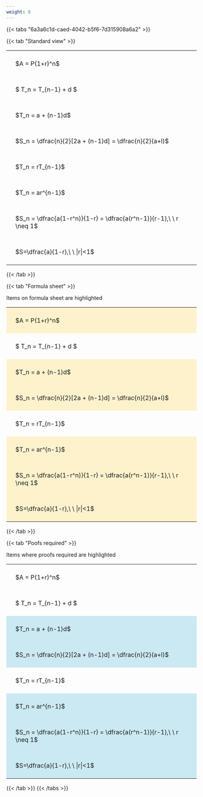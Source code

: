 ```yaml
---
weight: 8
---
```


{{< tabs "6a3a6c1d-caed-4042-b5f6-7d315908a6a2" >}}

{{< tab "Standard view" >}}

<style type="text/css">
#T_0aefb th.col_heading {
  text-align: left;
  font-size: 1em;
}
#T_0aefb td {
  text-align: left;
  font-size: 1em;
  padding: 1.5em;
}
</style>
<table id="T_0aefb">
  <thead>
  </thead>
  <tbody>
    <tr>
      <td id="T_0aefb_row0_col0" class="data row0 col0" >$A = P(1+r)^n$</td>
    </tr>
    <tr>
      <td id="T_0aefb_row1_col0" class="data row1 col0" >$ T_n = T_{n-1} + d $</td>
    </tr>
    <tr>
      <td id="T_0aefb_row2_col0" class="data row2 col0" >$T_n = a + (n-1)d$</td>
    </tr>
    <tr>
      <td id="T_0aefb_row3_col0" class="data row3 col0" >$S_n = \dfrac{n}{2}[2a + (n-1)d] = \dfrac{n}{2}(a+l)$</td>
    </tr>
    <tr>
      <td id="T_0aefb_row4_col0" class="data row4 col0" >$T_n = rT_{n-1}$</td>
    </tr>
    <tr>
      <td id="T_0aefb_row5_col0" class="data row5 col0" >$T_n = ar^{n-1}$</td>
    </tr>
    <tr>
      <td id="T_0aefb_row6_col0" class="data row6 col0" >$S_n = \dfrac{a(1-r^n)}{1-r} = \dfrac{a(r^n-1)}{r-1},\ \  r \neq 1$</td>
    </tr>
    <tr>
      <td id="T_0aefb_row7_col0" class="data row7 col0" >$S=\dfrac{a}{1-r},\ \ |r|<1$</td>
    </tr>
  </tbody>
</table>
{{< /tab >}}

{{< tab "Formula sheet" >}}

Items on formula sheet are highlighted 
<br>
<style type="text/css">
#T_3c789 th.col_heading {
  text-align: left;
  font-size: 1em;
}
#T_3c789 td {
  text-align: left;
  font-size: 1em;
  padding: 1.5em;
}
#T_3c789_row0_col0, #T_3c789_row2_col0, #T_3c789_row3_col0, #T_3c789_row5_col0, #T_3c789_row6_col0, #T_3c789_row7_col0 {
  background-color: rgba(255,194,10, 0.2);
}
#T_3c789_row1_col0, #T_3c789_row4_col0 {
  background-color: rgba(0,0,0,0);
}
</style>
<table id="T_3c789">
  <thead>
  </thead>
  <tbody>
    <tr>
      <td id="T_3c789_row0_col0" class="data row0 col0" >$A = P(1+r)^n$</td>
    </tr>
    <tr>
      <td id="T_3c789_row1_col0" class="data row1 col0" >$ T_n = T_{n-1} + d $</td>
    </tr>
    <tr>
      <td id="T_3c789_row2_col0" class="data row2 col0" >$T_n = a + (n-1)d$</td>
    </tr>
    <tr>
      <td id="T_3c789_row3_col0" class="data row3 col0" >$S_n = \dfrac{n}{2}[2a + (n-1)d] = \dfrac{n}{2}(a+l)$</td>
    </tr>
    <tr>
      <td id="T_3c789_row4_col0" class="data row4 col0" >$T_n = rT_{n-1}$</td>
    </tr>
    <tr>
      <td id="T_3c789_row5_col0" class="data row5 col0" >$T_n = ar^{n-1}$</td>
    </tr>
    <tr>
      <td id="T_3c789_row6_col0" class="data row6 col0" >$S_n = \dfrac{a(1-r^n)}{1-r} = \dfrac{a(r^n-1)}{r-1},\ \  r \neq 1$</td>
    </tr>
    <tr>
      <td id="T_3c789_row7_col0" class="data row7 col0" >$S=\dfrac{a}{1-r},\ \ |r|<1$</td>
    </tr>
  </tbody>
</table>
{{< /tab >}}

{{< tab "Poofs required" >}}

Items where proofs required are highlighted 
<br>
<style type="text/css">
#T_87fce th.col_heading {
  text-align: left;
  font-size: 1em;
}
#T_87fce td {
  text-align: left;
  font-size: 1em;
  padding: 1.5em;
}
#T_87fce_row0_col0, #T_87fce_row1_col0, #T_87fce_row4_col0 {
  background-color: rgba(0,0,0,0);
}
#T_87fce_row2_col0, #T_87fce_row3_col0, #T_87fce_row5_col0, #T_87fce_row6_col0, #T_87fce_row7_col0 {
  background-color: rgba(0,150,200, 0.2);
}
</style>
<table id="T_87fce">
  <thead>
  </thead>
  <tbody>
    <tr>
      <td id="T_87fce_row0_col0" class="data row0 col0" >$A = P(1+r)^n$</td>
    </tr>
    <tr>
      <td id="T_87fce_row1_col0" class="data row1 col0" >$ T_n = T_{n-1} + d $</td>
    </tr>
    <tr>
      <td id="T_87fce_row2_col0" class="data row2 col0" >$T_n = a + (n-1)d$</td>
    </tr>
    <tr>
      <td id="T_87fce_row3_col0" class="data row3 col0" >$S_n = \dfrac{n}{2}[2a + (n-1)d] = \dfrac{n}{2}(a+l)$</td>
    </tr>
    <tr>
      <td id="T_87fce_row4_col0" class="data row4 col0" >$T_n = rT_{n-1}$</td>
    </tr>
    <tr>
      <td id="T_87fce_row5_col0" class="data row5 col0" >$T_n = ar^{n-1}$</td>
    </tr>
    <tr>
      <td id="T_87fce_row6_col0" class="data row6 col0" >$S_n = \dfrac{a(1-r^n)}{1-r} = \dfrac{a(r^n-1)}{r-1},\ \  r \neq 1$</td>
    </tr>
    <tr>
      <td id="T_87fce_row7_col0" class="data row7 col0" >$S=\dfrac{a}{1-r},\ \ |r|<1$</td>
    </tr>
  </tbody>
</table>
{{< /tab >}}
{{< /tabs >}}